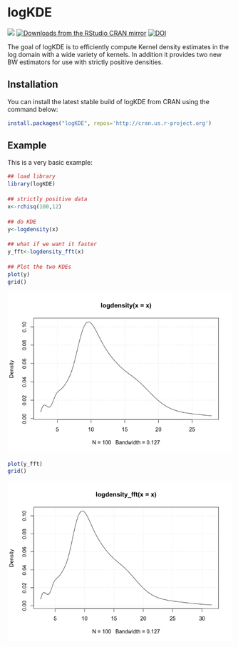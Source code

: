 
<!-- README.md is generated from README.Rmd. Please edit that file -->

# logKDE

<img src="http://www.r-pkg.org/badges/version-last-release/logKDE"></img></a>
[![Downloads from the RStudio CRAN
mirror](http://cranlogs.r-pkg.org/badges/logKDE)](https://CRAN.R-project.org/package=logKDE)
[![DOI](https://zenodo.org/badge/DOI/10.5281/zenodo.1317784.svg)](https://doi.org/10.5281/zenodo.1317784)

The goal of logKDE is to efficiently compute Kernel density estimates in
the log domain with a wide variety of kernels. In addition it provides
two new BW estimators for use with strictly positive densities.

## Installation

You can install the latest stable build of logKDE from CRAN using the
command below:

``` r
install.packages("logKDE", repos='http://cran.us.r-project.org')
```

## Example

This is a very basic example:

``` r
## load library
library(logKDE)

## strictly positive data
x<-rchisq(100,12)

## do KDE
y<-logdensity(x)

## what if we want it faster
y_fft<-logdensity_fft(x)

## Plot the two KDEs
plot(y)
grid()
```

![](man/figures/README-example-1.png)<!-- -->

``` r
plot(y_fft)
grid()
```

![](man/figures/README-example-2.png)<!-- -->
